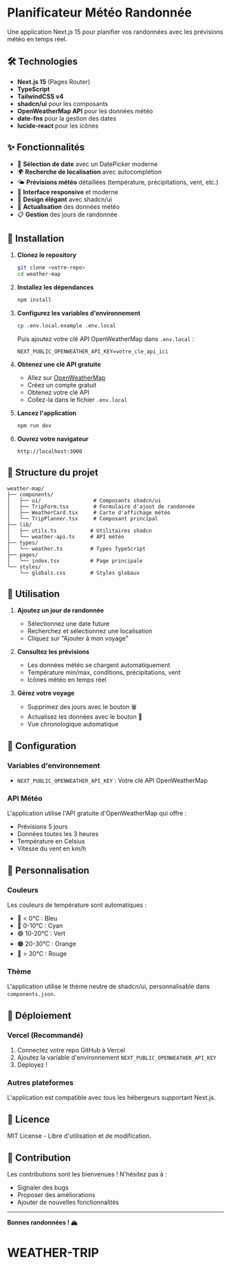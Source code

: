 # Planificateur Météo Randonnée

Une application Next.js 15 pour planifier vos randonnées avec les prévisions météo en temps réel.

## 🛠 Technologies

- **Next.js 15** (Pages Router)
- **TypeScript**
- **TailwindCSS v4**
- **shadcn/ui** pour les composants
- **OpenWeatherMap API** pour les données météo
- **date-fns** pour la gestion des dates
- **lucide-react** pour les icônes

## ✨ Fonctionnalités

- 📅 **Sélection de date** avec un DatePicker moderne
- 🌍 **Recherche de localisation** avec autocomplétion
- 🌤 **Prévisions météo** détaillées (température, précipitations, vent, etc.)
- 📱 **Interface responsive** et moderne
- 🎨 **Design élégant** avec shadcn/ui
- 🔄 **Actualisation** des données météo
- 📋 **Gestion** des jours de randonnée

## 🚀 Installation

1. **Clonez le repository**

   ```bash
   git clone <votre-repo>
   cd weather-map
   ```

2. **Installez les dépendances**

   ```bash
   npm install
   ```

3. **Configurez les variables d'environnement**

   ```bash
   cp .env.local.example .env.local
   ```

   Puis ajoutez votre clé API OpenWeatherMap dans `.env.local` :

   ```
   NEXT_PUBLIC_OPENWEATHER_API_KEY=votre_cle_api_ici
   ```

4. **Obtenez une clé API gratuite**

   - Allez sur [OpenWeatherMap](https://openweathermap.org/api)
   - Créez un compte gratuit
   - Obtenez votre clé API
   - Collez-la dans le fichier `.env.local`

5. **Lancez l'application**

   ```bash
   npm run dev
   ```

6. **Ouvrez votre navigateur**
   ```
   http://localhost:3000
   ```

## 📁 Structure du projet

```
weather-map/
├── components/
│   ├── ui/                 # Composants shadcn/ui
│   ├── TripForm.tsx        # Formulaire d'ajout de randonnée
│   ├── WeatherCard.tsx     # Carte d'affichage météo
│   └── TripPlanner.tsx     # Composant principal
├── lib/
│   ├── utils.ts           # Utilitaires shadcn
│   └── weather-api.ts     # API météo
├── types/
│   └── weather.ts         # Types TypeScript
├── pages/
│   └── index.tsx          # Page principale
└── styles/
    └── globals.css        # Styles globaux
```

## 🎯 Utilisation

1. **Ajoutez un jour de randonnée**

   - Sélectionnez une date future
   - Recherchez et sélectionnez une localisation
   - Cliquez sur "Ajouter à mon voyage"

2. **Consultez les prévisions**

   - Les données météo se chargent automatiquement
   - Température min/max, conditions, précipitations, vent
   - Icônes météo en temps réel

3. **Gérez votre voyage**
   - Supprimez des jours avec le bouton 🗑️
   - Actualisez les données avec le bouton 🔄
   - Vue chronologique automatique

## 🔧 Configuration

### Variables d'environnement

- `NEXT_PUBLIC_OPENWEATHER_API_KEY` : Votre clé API OpenWeatherMap

### API Météo

L'application utilise l'API gratuite d'OpenWeatherMap qui offre :

- Prévisions 5 jours
- Données toutes les 3 heures
- Température en Celsius
- Vitesse du vent en km/h

## 🎨 Personnalisation

### Couleurs

Les couleurs de température sont automatiques :

- 🔵 < 0°C : Bleu
- 🔷 0-10°C : Cyan
- 🟢 10-20°C : Vert
- 🟠 20-30°C : Orange
- 🔴 > 30°C : Rouge

### Thème

L'application utilise le thème neutre de shadcn/ui, personnalisable dans `components.json`.

## 🚀 Déploiement

### Vercel (Recommandé)

1. Connectez votre repo GitHub à Vercel
2. Ajoutez la variable d'environnement `NEXT_PUBLIC_OPENWEATHER_API_KEY`
3. Déployez !

### Autres plateformes

L'application est compatible avec tous les hébergeurs supportant Next.js.

## 📝 Licence

MIT License - Libre d'utilisation et de modification.

## 🤝 Contribution

Les contributions sont les bienvenues ! N'hésitez pas à :

- Signaler des bugs
- Proposer des améliorations
- Ajouter de nouvelles fonctionnalités

---

**Bonnes randonnées ! 🏔️**
# WEATHER-TRIP
